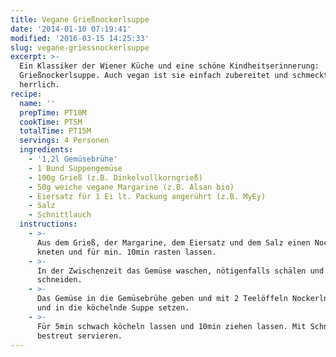 ```yaml
---
title: Vegane Grießnockerlsuppe
date: '2014-01-10 07:19:41'
modified: '2016-03-15 14:25:33'
slug: vegane-griessnockerlsuppe
excerpt: >-
  Ein Klassiker der Wiener Küche und eine schöne Kindheitserinnerung:
  Grießnockerlsuppe. Auch vegan ist sie einfach zubereitet und schmeckt
  herrlich.
recipe:
  name: ''
  prepTime: PT10M
  cookTime: PT5M
  totalTime: PT15M
  servings: 4 Personen
  ingredients:
    - '1,2l Gemüsebrühe'
    - 1 Bund Suppengemüse
    - 100g Grieß (z.B. Dinkelvollkorngrieß)
    - 50g weiche vegane Margarine (z.B. Alsan bio)
    - Eiersatz für 1 Ei lt. Packung angerührt (z.B. MyEy)
    - Salz
    - Schnittlauch
  instructions:
    - >-
      Aus dem Grieß, der Margarine, dem Eiersatz und dem Salz einen Nockerlteig
      kneten und für min. 10min rasten lassen.
    - >-
      In der Zwischenzeit das Gemüse waschen, nötigenfalls schälen und
      schneiden.
    - >-
      Das Gemüse in die Gemüsebrühe geben und mit 2 Teelöffeln Nockerln formen
      und in die köchelnde Suppe setzen.
    - >-
      Für 5min schwach köcheln lassen und 10min ziehen lassen. Mit Schnittlauch
      bestreut servieren.
---
```


